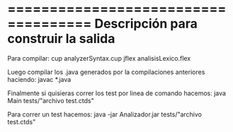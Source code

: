 ====================================
Descripción para construir la salida
===================================

Para compilar:
cup analyzerSyntax.cup
jflex analisisLexico.flex

Luego compilar los .java generados por la compilaciones anteriores haciendo:
javac *.java

Finalmente si quisieras correr los test por linea de comando hacemos:
java Main tests/"archivo test.ctds"

Para correr un test hacemos:
java -jar Analizador.jar tests/"archivo test.ctds" 
